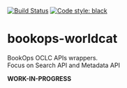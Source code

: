 [![Build Status](https://travis-ci.com/BookOps-CAT/bookops-worldcat.svg?branch=master)](https://travis-ci.com/BookOps-CAT/bookops-worldcat) [![Code style: black](https://img.shields.io/badge/code%20style-black-000000.svg)](https://github.com/psf/black)  

# bookops-worldcat

BookOps OCLC APIs wrappers.  
Focus on Search API and Metadata API

**WORK-IN-PROGRESS**